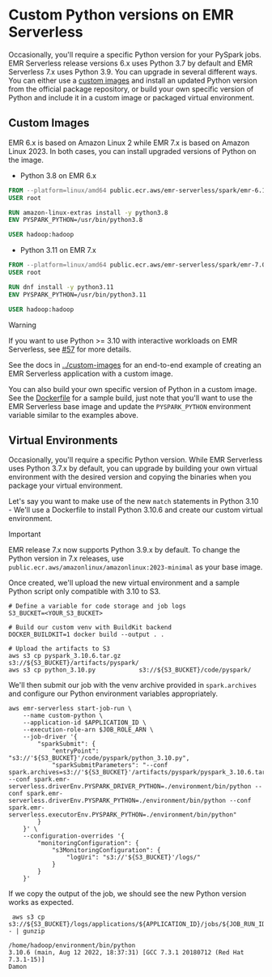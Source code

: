 # Custom Python versions on EMR Serverless

Occasionally, you'll require a specific Python version for your PySpark jobs. EMR Serverless release versions 6.x uses Python 3.7 by default and EMR Serverless 7.x uses Python 3.9. You can upgrade in several different ways. You can either use a [custom images](https://docs.aws.amazon.com/emr/latest/EMR-Serverless-UserGuide/application-custom-image.html) and install an updated Python version from the official package repository, or build your own specific version of Python and include it in a custom image or packaged virtual environment.

## Custom Images

EMR 6.x is based on Amazon Linux 2 while EMR 7.x is based on Amazon Linux 2023. In both cases, you can install upgraded versions of Python on the image.

- Python 3.8 on EMR 6.x

```dockerfile
FROM --platform=linux/amd64 public.ecr.aws/emr-serverless/spark/emr-6.15.0:latest
USER root

RUN amazon-linux-extras install -y python3.8
ENV PYSPARK_PYTHON=/usr/bin/python3.8

USER hadoop:hadoop
```

- Python 3.11 on EMR 7.x

```dockerfile
FROM --platform=linux/amd64 public.ecr.aws/emr-serverless/spark/emr-7.0.0:latest
USER root

RUN dnf install -y python3.11
ENV PYSPARK_PYTHON=/usr/bin/python3.11

USER hadoop:hadoop
```

> [!WARNING]
> If you want to use Python >= 3.10 with interactive workloads on EMR Serverless, see [#57](https://github.com/aws-samples/emr-serverless-samples/issues/57#issuecomment-1894532538) for more details.

See the docs in [../custom-images](../custom-images/) for an end-to-end example of creating an EMR Serverless application with a custom image.

You can also build your own specific version of Python in a custom image. See the [Dockerfile](./Dockerfile) for a sample build, just note that you'll want to use the EMR Serverless base image and update the `PYSPARK_PYTHON` environment variable similar to the examples above.

## Virtual Environments

Occasionally, you'll require a specific Python version. While EMR Serverless uses Python 3.7.x by default, you can upgrade by building your own virtual environment with the desired version and copying the binaries when you package your virtual environment.

Let's say you want to make use of the new `match` statements in Python 3.10 - We'll use a Dockerfile to install Python 3.10.6 and create our custom virtual environment.

> [!IMPORTANT]
> EMR release 7.x now supports Python 3.9.x by default. To change the Python version in 7.x releases, use `public.ecr.aws/amazonlinux/amazonlinux:2023-minimal` as your base image.

Once created, we'll upload the new virtual environment and a sample Python script only compatible with 3.10 to S3.

```
# Define a variable for code storage and job logs
S3_BUCKET=<YOUR_S3_BUCKET>

# Build our custom venv with BuildKit backend
DOCKER_BUILDKIT=1 docker build --output . .

# Upload the artifacts to S3
aws s3 cp pyspark_3.10.6.tar.gz     s3://${S3_BUCKET}/artifacts/pyspark/
aws s3 cp python_3.10.py            s3://${S3_BUCKET}/code/pyspark/
```

We'll then submit our job with the venv archive provided in `spark.archives` and configure our Python environment variables appropriately.

```
aws emr-serverless start-job-run \
    --name custom-python \
    --application-id $APPLICATION_ID \
    --execution-role-arn $JOB_ROLE_ARN \
    --job-driver '{
        "sparkSubmit": {
            "entryPoint": "s3://'${S3_BUCKET}'/code/pyspark/python_3.10.py",
            "sparkSubmitParameters": "--conf spark.archives=s3://'${S3_BUCKET}'/artifacts/pyspark/pyspark_3.10.6.tar.gz#environment --conf spark.emr-serverless.driverEnv.PYSPARK_DRIVER_PYTHON=./environment/bin/python --conf spark.emr-serverless.driverEnv.PYSPARK_PYTHON=./environment/bin/python --conf spark.emr-serverless.executorEnv.PYSPARK_PYTHON=./environment/bin/python"
        }
    }' \
    --configuration-overrides '{
        "monitoringConfiguration": {
            "s3MonitoringConfiguration": {
                "logUri": "s3://'${S3_BUCKET}'/logs/"
            }
        }
    }'
```

If we copy the output of the job, we should see the new Python version works as expected.

```
 aws s3 cp s3://${S3_BUCKET}/logs/applications/${APPLICATION_ID}/jobs/${JOB_RUN_ID}/SPARK_DRIVER/stdout.gz - | gunzip
```

```
/home/hadoop/environment/bin/python
3.10.6 (main, Aug 12 2022, 18:37:31) [GCC 7.3.1 20180712 (Red Hat 7.3.1-15)]
Damon
```